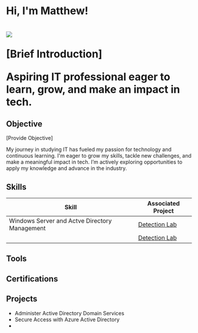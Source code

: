 <h1>Hi, I'm Matthew! <h1>
<a href="https://linkedin.com/in/matthew-pearson-"><img src="https://img.shields.io/badge/-LinkedIn-0072b1?&style=for-the-badge&logo=linkedin&logoColor=white" /></a>

[Brief Introduction]
 
Aspiring IT professional eager to learn, grow, and make an impact in tech.

## Objective
[Provide Objective]

My journey in studying IT has fueled my passion for technology and continuous learning. I'm eager to grow my skills, tackle new challenges, and make a meaningful impact in tech.  I’m actively exploring opportunities to apply my knowledge and advance in the industry.

## Skills


| Skill                                         | Associated Project         |
|-----------------------------------------------|----------------------------|
|Windows Server and Actve Directory Management  |<a href="https://google.com">Detection Lab</a>|   
|                                               |<a href="https://google.com">Detection Lab</a>|                                                                                    
                                             





## Tools





















## Certifications

<div>








## Projects
- Administer Active Directory Domain Services
- Secure Access with Azure Active Directory
-

















